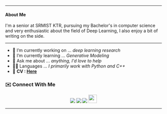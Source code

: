 

----




#### About Me
I'm a senior at SRMIST KTR, pursuing my Bachelor's in computer science and very enthusiastic about the field of Deep Learning, I also enjoy a bit of writing on the side.



---


 - 🔭 I’m currently working on ... *deep learning research*
 - 🌱 I’m currently learning ... *Generative Modeling*
 - 💬 Ask me about ... *anything, I'd love to help*
 - 👨‍💻 Languages ... *I primarily work with Python and C++*
 - 🙋 **CV : [Here](https://drive.google.com/file/d/1JTRbvU4fq6z1RiYWO_BpzYZzwzCBmNEZ/view?usp=sharing)**






### ✉️ Connect With Me<br>
<p align="center">
<a href="mailto:mr.kumar.parikshit@gmail.com"><img src="https://img.shields.io/badge/Gmail-D14836?style=for-the-badge&logo=gmail&logoColor=white"></a>
<a href="https://www.linkedin.com/in/parikshitkumar1/"><img src="https://img.shields.io/badge/LinkedIn-0077B5?style=for-the-badge&logo=linkedin&logoColor=white"></a> 
<a href="https://medium.com/@parikshitkumar1"><img src="https://img.shields.io/badge/Medium-12100E?style=for-the-badge&logo=medium&logoColor=white"></a>
<a href="https://www.kaggle.com/parikshitkumar"><img src="https://cdn4.iconfinder.com/data/icons/logos-and-brands/512/189_Kaggle_logo_logos-512.png" height="27px" width="27px alt="Sourcerer></a>

 







----







